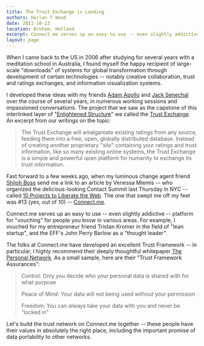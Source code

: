 ```yaml
---
title: The Trust Exchange is Landing
authors: Harlan T Wood
date: 2011-10-23
location: Arnhem, Holland
excerpt: Connect.me serves up an easy to use -- even slightly addictive -- platform for "vouching" for your contacts in various areas.  For example, I vouched for my friend Tristan in the field of "lean startup", and the EFF's John Perry Barlow as a "thought leader".
layout: page
---
```


When I came back to the US in 2006 after studying for several years with a meditation school in Australia, I found myself the happy recipient of large-scale "downloads" of systems for global transformation through development of certain technologies -- notably creative collaboration, trust and ratings exchanges, and information visualization systems.

I developed these ideas with my friends [Adam Apollo][] and [Jack Senechal][] over the course of several years, in numerous working sessions and impassioned conversations.  The project that we saw as the capstone of this interlinked layer of "[Enlightened Structure][]" we called the [Trust Exchange][].  An excerpt from our writings on the topic:

> The Trust Exchange will amalgamate existing ratings from any source, feeding them into a free, open, globally distributed database.  Instead of creating another proprietary "silo" containing your ratings and trust information, like so many existing online systems, the Trust Exchange is a simple and powerful open platform for humanity to exchange its trust information. 

Fast forward to a few weeks ago, when my luminous change agent friend [Shiloh Boss][] send me a link to an article by Venessa Miemis -- who organized the delicious-looking Contact Summit last Thursday in NYC -- called [10 Projects to Liberate the Web][].  The one that swept me off my feet was #13 (yes, out of 10) -- [Connect.me][].

Connect.me serves up an easy to use -- even slightly addictive -- platform for "vouching" for people you know in various areas.  For example, I vouched for my entrepreneur friend Tristan Kromer in the field of "lean startup", and the EFF's John Perry Barlow as a "thought leader".

The folks at Connect.me have developed an excellent Trust Framework -- in particular, I highly recommend their deeply thoughtful whitepaper [The Personal Network][].  As a small sample, here are their "Trust Framework Assurances":

<blockquote>
  <p>
    Control: Only you decide who your personal data is shared with for what purpose
  </p>  
  <p>  
    Peace of Mind: Your data will not being used without your permission
  </p>  
  <p>  
    Freedom: You can always take your data with you and never be “locked in”
  </p>  
</blockquote>

Let's build the trust network on Connect.me together -- these people have their values in absolutely the right place, including the important promise of data portability to other networks.  



[Adam Apollo]: http://twitter.com/#!/adamapollo
[Jack Senechal]: http://jacksenechal.com/
[Shiloh Boss]: http://www.shilohboss.com/personalpoetic
[Venessa Miemis]: http://twitter.com/#!/VenessaMiemis
[Contact Summit]: http://contactcon.com/
[10 Projects to Liberate the Web]: http://emergentbydesign.com/2011/10/06/10-projects-to-liberate-the-web/
[Connect.me]: http://connect.me/
[Trust Framework]: http://connect.me/c/trust
[The Personal Network]: http://blog.connect.me/whitepaper-the-personal-network
[vouching for people]: http://connect.me/harlanknightwood
[Tristan Kromer]: http://twitter.com/#!/TriKro
[John Perry Barlow]: http://twitter.com/#!/JPBarlow
[Enlightened Structure]: http://enlightenedstructure.org/
[Trust Exchange]: http://enlightenedstructure.org/trust-exchange/
